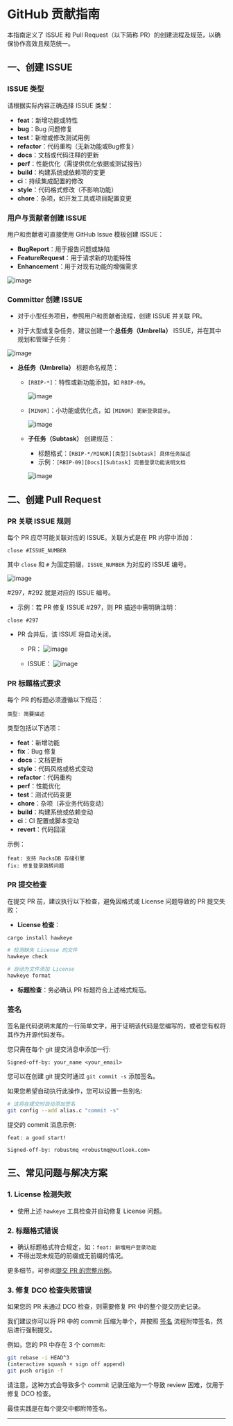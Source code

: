 # GitHub 贡献指南

本指南定义了 ISSUE 和 Pull Request（以下简称 PR）的创建流程及规范，以确保协作高效且规范统一。

## 一、创建 ISSUE

### ISSUE 类型

请根据实际内容正确选择 ISSUE 类型：

- **feat**：新增功能或特性
- **bug**：Bug 问题修复
- **test**：新增或修改测试用例
- **refactor**：代码重构（无新功能或Bug修复）
- **docs**：文档或代码注释的更新
- **perf**：性能优化（需提供优化依据或测试报告）
- **build**：构建系统或依赖项的变更
- **ci**：持续集成配置的修改
- **style**：代码格式修改（不影响功能）
- **chore**：杂项，如开发工具或项目配置变更

### 用户与贡献者创建 ISSUE

用户和贡献者可直接使用 GitHub Issue 模板创建 ISSUE：

- **BugReport**：用于报告问题或缺陷
- **FeatureRequest**：用于请求新的功能特性
- **Enhancement**：用于对现有功能的增强需求

![image](../../images/GithubContributionGuide-1.png)

### Committer 创建 ISSUE

- 对于小型任务项目，参照用户和贡献者流程，创建 ISSUE 并关联 PR。

- 对于大型或复杂任务，建议创建一个**总任务（Umbrella）** ISSUE，并在其中规划和管理子任务：

![image](../../images/GithubContributionGuide-2.png)

- **总任务（Umbrella）** 标题命名规范：

  - `[RBIP-*]`：特性或新功能添加，如 `RBIP-09`。

    ![image](../../images/GithubContributionGuide-3.png)

  - `[MINOR]`：小功能或优化点，如 `[MINOR] 更新登录提示`。

    ![image](../../images/GithubContributionGuide-4.png)

  - **子任务（Subtask）** 创建规范：

    - 标题格式：`[RBIP-*/MINOR][类型][Subtask] 具体任务描述`
    - 示例：`[RBIP-09][Docs][Subtask] 完善登录功能说明文档`

    ![image](../../images/GithubContributionGuide-5.png)

## 二、创建 Pull Request

### PR 关联 ISSUE 规则

每个 PR 应尽可能关联对应的 ISSUE。关联方式是在 PR 内容中添加：

```
close #ISSUE_NUMBER
```

其中 `close` 和 `#` 为固定前缀，`ISSUE_NUMBER` 为对应的 ISSUE 编号。

![image](../../images/doc-image11.png)

#297，#292 就是对应的 ISSUE 编号。

- 示例：若 PR 修复 ISSUE #297，则 PR 描述中需明确注明：

```
close #297
```

- PR 合并后，该 ISSUE 将自动关闭。

  - PR：
    ![image](../../images/doc-image12.png)

  - ISSUE：
    ![image](../../images/doc-image13.png)

### PR 标题格式要求

每个 PR 的标题必须遵循以下规范：

```
类型: 简要描述
```

类型包括以下选项：

- **feat**：新增功能
- **fix**：Bug 修复
- **docs**：文档更新
- **style**：代码风格或格式变动
- **refactor**：代码重构
- **perf**：性能优化
- **test**：测试代码变更
- **chore**：杂项（非业务代码变动）
- **build**：构建系统或依赖变动
- **ci**：CI 配置或脚本变动
- **revert**：代码回滚

示例：

```
feat: 支持 RocksDB 存储引擎
fix: 修复登录跳转问题
```

### PR 提交检查

在提交 PR 前，建议执行以下检查，避免因格式或 License 问题导致的 PR 提交失败：

- **License 检查**：

```bash
cargo install hawkeye

# 检测缺失 License 的文件
hawkeye check

# 自动为文件添加 License
hawkeye format
```

- **标题检查**：务必确认 PR 标题符合上述格式规范。

### 签名

签名是代码说明末尾的一行简单文字，用于证明该代码是您编写的，或者您有权将其作为开源代码发布。

您只需在每个 git 提交消息中添加一行:

```text
Signed-off-by: your_name <your_email>
```

您可以在创建 git 提交时通过 `git commit -s` 添加签名。

如果您希望自动执行此操作，您可以设置一些别名:

```bash
# 这将在提交时自动添加签名
git config --add alias.c "commit -s"
```

提交的 commit 消息示例:
```text
feat: a good start!

Signed-off-by: robustmq <robustmq@outlook.com>
```

## 三、常见问题与解决方案

### 1. License 检测失败

- 使用上述 `hawkeye` 工具检查并自动修复 License 问题。

### 2. 标题格式错误

- 确认标题格式符合规定，如：`feat: 新增用户登录功能`
- 不得出现未规范的前缀或无前缀的情况。

更多细节，可参阅[提交 PR 的完整示例](./Pull-Request-Example.md)。

### 3. 修复 DCO 检查失败错误

如果您的 PR 未通过 DCO 检查，则需要修复 PR 中的整个提交历史记录。

我们建议你可以将 PR 中的 commit 压缩为单个，并按照 [签名](#签名) 流程附带签名，然后进行强制提交。

例如，您的 PR 中存在 3 个 commit:

```bash
git rebase -i HEAD^3
(interactive squash + sign off append)
git push origin -f
```

请注意，这种方式会导致多个 commit 记录压缩为一个导致 review 困难，仅用于修复 DCO 检查。

最佳实践是在每个提交中都附带签名。

---
